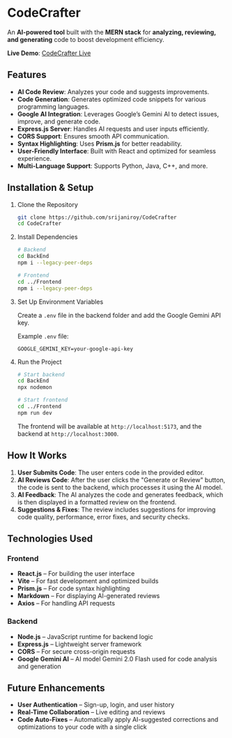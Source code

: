
# CodeCrafter  
An **AI-powered tool** built with the **MERN stack** for **analyzing, reviewing, and generating** code to boost development efficiency.

**Live Demo**: [CodeCrafter Live](https://codecrafterlive.vercel.app/)  

## Features  
- **AI Code Review**: Analyzes your code and suggests improvements.  
- **Code Generation**: Generates optimized code snippets for various programming languages.  
- **Google AI Integration**: Leverages Google’s Gemini AI to detect issues, improve, and generate code.  
- **Express.js Server**: Handles AI requests and user inputs efficiently.  
- **CORS Support**: Ensures smooth API communication.  
- **Syntax Highlighting**: Uses **Prism.js** for better readability.  
- **User-Friendly Interface**: Built with React and optimized for seamless experience.  
- **Multi-Language Support**: Supports Python, Java, C++, and more.  

## Installation & Setup  

1. Clone the Repository  
   ```sh
   git clone https://github.com/srijaniroy/CodeCrafter
   cd CodeCrafter
   ```

2. Install Dependencies  
   ```sh
   # Backend
   cd BackEnd
   npm i --legacy-peer-deps

   # Frontend
   cd ../Frontend
   npm i --legacy-peer-deps
   ```

3. Set Up Environment Variables  

   Create a `.env` file in the backend folder and add the Google Gemini API key.  

   Example `.env` file:  
   ```
   GOOGLE_GEMINI_KEY=your-google-api-key
   ```

4. Run the Project  
   ```sh
   # Start backend
   cd BackEnd
   npx nodemon

   # Start frontend
   cd ../Frontend
   npm run dev
   ```
   The frontend will be available at `http://localhost:5173`, and the backend at `http://localhost:3000`.  

## How It Works  

1. **User Submits Code**: The user enters code in the provided editor.  
2. **AI Reviews Code**: After the user clicks the "Generate or Review" button, the code is sent to the backend, which processes it using the AI model.  
3. **AI Feedback**: The AI analyzes the code and generates feedback, which is then displayed in a formatted review on the frontend.  
4. **Suggestions & Fixes**: The review includes suggestions for improving code quality, performance, error fixes, and security checks.  

## Technologies Used  

### Frontend  
- **React.js** – For building the user interface  
- **Vite** – For fast development and optimized builds  
- **Prism.js** – For code syntax highlighting  
- **Markdown** – For displaying AI-generated reviews  
- **Axios** – For handling API requests  

### Backend  
- **Node.js** – JavaScript runtime for backend logic  
- **Express.js** – Lightweight server framework  
- **CORS** – For secure cross-origin requests  
- **Google Gemini AI** – AI model Gemini 2.0 Flash used for code analysis and generation  

## Future Enhancements  
- **User Authentication** – Sign-up, login, and user history  
- **Real-Time Collaboration** – Live editing and reviews  
- **Code Auto-Fixes** – Automatically apply AI-suggested corrections and optimizations to your code with a single click  
